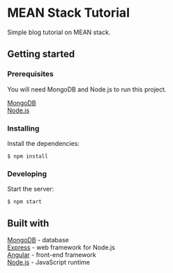 # MEAN Stack Tutorial

Simple blog tutorial on MEAN stack.

## Getting started

### Prerequisites

You will need MongoDB and Node.js to run this project.

[MongoDB](https://docs.mongodb.com/manual/installation/)\
[Node.js](https://nodejs.org/en/download/)

### Installing

Install the dependencies:

```
$ npm install
```

### Developing

Start the server:

```
$ npm start
```

## Built with

[MongoDB](https://www.mongodb.com/) - database\
[Express](https://expressjs.com/) - web framework for Node.js\
[Angular](https://angular.io/) - front-end framework\
[Node.js](https://nodejs.org) - JavaScript runtime
